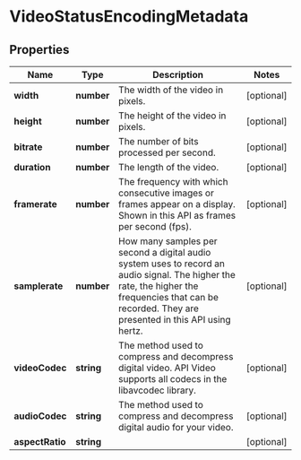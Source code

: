 
# VideoStatusEncodingMetadata

## Properties

Name | Type | Description | Notes
------------ | ------------- | ------------- | -------------
**width** | **number** | The width of the video in pixels. |  [optional]
**height** | **number** | The height of the video in pixels. |  [optional]
**bitrate** | **number** | The number of bits processed per second. |  [optional]
**duration** | **number** | The length of the video. |  [optional]
**framerate** | **number** | The frequency with which consecutive images or frames appear on a display. Shown in this API as frames per second (fps). |  [optional]
**samplerate** | **number** | How many samples per second a digital audio system uses to record an audio signal. The higher the rate, the higher the frequencies that can be recorded. They are presented in this API using hertz. |  [optional]
**videoCodec** | **string** | The method used to compress and decompress digital video. API Video supports all codecs in the libavcodec library.  |  [optional]
**audioCodec** | **string** | The method used to compress and decompress digital audio for your video. |  [optional]
**aspectRatio** | **string** |  |  [optional]




